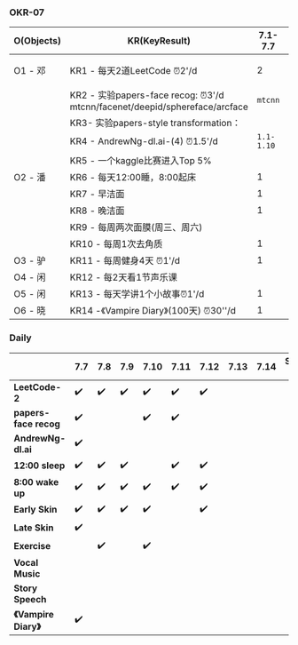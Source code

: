 

### OKR-07

| O(Objects) | KR(KeyResult)                                                | 7.1-7.7    | 7.8-7.14               | 7.15-7.21               | 7.22-7.28               | 7.29-7.31        |
| ---------- | ------------------------------------------------------------ | ---------- | ---------------------- | ----------------------- | ----------------------- | ---------------- |
| O1 - 邓    | KR1 - 每天2道LeetCode ⏰2'/d                                  | 2          | 14 `LeetCode-100`      | 14                      | 14                      | 6 `LeetCode-130` |
|            | KR2 - 实验papers-face recog: ⏰3'/d   mtcnn/facenet/deepid/sphereface/arcface | `mtcnn`    | `mtcnn` `facenet`      | `deepid`   `sphereface` | `sphereface`  `arcface` | `arcface`        |
|            | KR3- 实验papers-style transformation：                       |            |                        |                         |                         |                  |
|            | KR4 - AndrewNg-dl.ai-(4) ⏰1.5'/d                             | `1.1-1.10` | `1.11-1.43` `2.1-2.34` | `3.1-3.22` `4.1-4.42`   |                         |                  |
|            | KR5 - 一个kaggle比赛进入Top 5%                               |            |                        |                         |                         |                  |
| O2 - 潘    | KR6 - 每天12:00睡，8:00起床                                  | 1          | 7                      | 7                       | 7                       | 3                |
|            | KR7 - 早洁面                                                 | 1          | 7                      | 7                       | 7                       | 3                |
|            | KR8 - 晚洁面                                                 | 1          | 7                      | 7                       | 7                       | 3                |
|            | KR9 - 每周两次面膜(周三、周六)                               |            | 2                      | 2                       | 2                       | 1                |
|            | KR10 - 每周1次去角质                                         | 1          | 1                      | 1                       | 1                       | 1                |
| O3 - 驴    | KR11 - 每周健身4天 ⏰1'/d                                     | 1          | 4                      | 4                       | 4                       | 2                |
| O4 - 闲    | KR12 - 每2天看1节声乐课                                      |            | 3                      | 3                       | 3                       | 2                |
| O5 - 闲    | KR13 - 每天学讲1个小故事⏰1'/d                                | 1          | 7                      | 7                       | 7                       | 7                |
| O6 - 晓    | KR14 -《Vampire Diary》(100天) ⏰30''/d                       | 1          | 7                      | 7                       | 7                       | 3                |

### Daily

|                       | 7.7  | 7.8  | 7.9  | 7.10 | 7.11 | 7.12 | 7.13 | 7.14 | Sum Up |
| --------------------- | ---- | ---- | ---- | ---- | ---- | ---- | ---- | ---- | ------ |
| **LeetCode-2**        | ✔️    | ✔️    | ✔️    | ✔️    | ✔️    | ✔️    |      |      |        |
| **papers-face recog** | ✔️    |      |      | ✔️    | ✔️    |      |      |      |        |
| **AndrewNg-dl.ai**    | ✔️    |      |      |      |      |      |      |      |        |
| **12:00 sleep**       | ✔️    | ✔️    | ✔️    |      | ✔️    | ✔️    |      |      |        |
| **8:00 wake up**      | ✔️    | ✔️    | ✔️    | ✔️    | ✔️    | ✔️    |      |      |        |
| **Early Skin**        | ✔️    | ✔️    | ✔️    | ✔️    |      | ✔️    |      |      |        |
| **Late Skin**         | ✔️    |      |      |      |      |      |      |      |        |
| **Exercise**          |      | ✔️    |      | ✔️    |      |      |      |      |        |
| **Vocal Music**       |      |      |      |      |      |      |      |      |        |
| **Story Speech**      |      |      |      |      |      |      |      |      |        |
| **《Vampire Diary》** | ✔️    |      |      |      |      |      |      |      |        |



